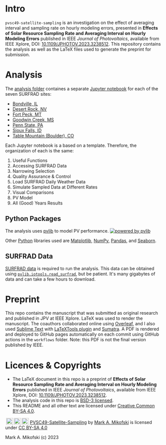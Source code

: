 # Intro
`pvsc49-satellite-sampling` is an investigation on the effect of averaging interval and sampling rate on hourly modeling errors, presented in **Effects of Solar Resource Sampling Rate and Averaging Interval on Hourly Modeling Errors** published in IEEE _Journal of Photovoltaics_, available from IEEE Xplore, DOI: [10.1109/JPHOTOV.2023.3238512](https:/doi.org/10.1109/JPHOTOV.2023.3238512). This repository contains the analysis as well as the LaTeX files used to generate the preprint for submission.

# Analysis
The [analysis folder](https://github.com/mikofski/pvsc49-satellite-sampling/blob/main/analysis/) containes a separate [Jupyter notebook](https://jupyter.org/) for each of the seven SURFRAD sites:
* [Bondville, IL](https://github.com/mikofski/pvsc49-satellite-sampling/blob/main/analysis/instantaneous_weather-SURFRAD-bon.ipynb)
* [Desert Rock, NV](https://github.com/mikofski/pvsc49-satellite-sampling/blob/main/analysis/instantaneous_weather-SURFRAD-dra.ipynb)
* [Fort Peck, MT](https://github.com/mikofski/pvsc49-satellite-sampling/blob/main/analysis/instantaneous_weather-SURFRAD-fpk.ipynb)
* [Goodwin Creek, MS](https://github.com/mikofski/pvsc49-satellite-sampling/blob/main/analysis/instantaneous_weather-SURFRAD-gwn.ipynb)
* [Penn State, PA](https://github.com/mikofski/pvsc49-satellite-sampling/blob/main/analysis/instantaneous_weather-SURFRAD-psu.ipynb)
* [Sioux Falls, ID](https://github.com/mikofski/pvsc49-satellite-sampling/blob/main/analysis/instantaneous_weather-SURFRAD-sxf.ipynb)
* [Table Mountain (Boulder), CO](https://github.com/mikofski/pvsc49-satellite-sampling/blob/main/analysis/instantaneous_weather-SURFRAD-tbl.ipynb)

Each Jupyter notebook is a based on a template. Therefore, the organization of each is the same:
1. Useful Functions
2. Accessing SURFRAD Data
3. Narrowing Selection
4. Quality Assurance & Control
5. Load SURFRAD Daily Weather Data
6. Simulate Sampled Data at Different Rates
7. Visual Comparisons
8. PV Model
9. All (Good) Years Results

## Python Packages
The analysis uses [pvlib](https://pvlib-python.readthedocs.io/en/stable/) to model PV performance.
[![powered by pvlib](https://pvlib-python.readthedocs.io/en/stable/_images/pvlib_powered_logo_horiz.png)](https://pvlib-python.readthedocs.io/en/stable/)

Other [Python](https://www.python.org/) libraries used are [Matplotlib](https://matplotlib.org/), [NumPy](https://numpy.org/), [Pandas](https://pandas.pydata.org/), and [Seaborn](https://seaborn.pydata.org/).

## SURFRAD Data
[SURFRAD data](https://gml.noaa.gov/grad/surfrad/) is required to run the analysis. This data can be obtained using [`pvlib.iotools.read_surfrad`](https://pvlib-python.readthedocs.io/en/stable/reference/generated/pvlib.iotools.read_surfrad.html), but be patient. It's many gigabytes of data and can take a few hours to download.

# Preprint
This repo contains the manuscript that was submitted as original research and published in JPV at IEEE Xplore. LaTeX was used to render the manuscript. The coauthors collaborated online using [Overleaf](https://www.overleaf.com/), and I also used [Sublime Text](https://www.sublimetext.com/) with [LaTeXTools plugin](https://latextools.readthedocs.io/en/latest/) and [Sumatra](https://www.sumatrapdfreader.org/free-pdf-reader). A PDF is rendered and deployed to GitHub pages automatically on each commit using GitHub actions in the `workflows` folder. Note: this PDF is not the final version published by IEEE.

# Licences & Copyrights
* The LaTeX document in this repo is a preprint of **Effects of Solar Resource Sampling Rate and Averaging Interval on Hourly Modeling Errors** published in IEEE _Journal of Photovoltaics_, available from IEEE Xplore, DOI: [10.1109/JPHOTOV.2023.3238512](https:/doi.org/10.1109/JPHOTOV.2023.3238512).
* The analysis code in this repo is [BSD-3 licensed](https://github.com/mikofski/pvsc49-satellite-sampling/blob/main/LICENSE).
* This README and all other text are licensed under [Creative Common BY-SA 4.0](http://creativecommons.org/licenses/by-sa/4.0/).

<p xmlns:cc="http://creativecommons.org/ns#" xmlns:dct="http://purl.org/dc/terms/">
<img style="height:22px!important;margin-left:3px;vertical-align:text-bottom;" src="https://mirrors.creativecommons.org/presskit/icons/cc.svg?ref=chooser-v1"><img style="height:22px!important;margin-left:3px;vertical-align:text-bottom;" src="https://mirrors.creativecommons.org/presskit/icons/by.svg?ref=chooser-v1"><img style="height:22px!important;margin-left:3px;vertical-align:text-bottom;" src="https://mirrors.creativecommons.org/presskit/icons/sa.svg?ref=chooser-v1">
<a property="dct:title" rel="cc:attributionURL" href="https://github.com/mikofski/pvsc49-satellite-sampling">PVSC49-Satellite-Sampling</a> by <a rel="cc:attributionURL dct:creator" property="cc:attributionName" href="https://mikofski.github.io/">Mark A. Mikofski</a> is licensed under <a href="http://creativecommons.org/licenses/by-sa/4.0/?ref=chooser-v1" target="_blank" rel="license noopener noreferrer" style="display:inline-block;">CC BY-SA 4.0</a>
</p>

Mark A. Mikofski (c) 2023
